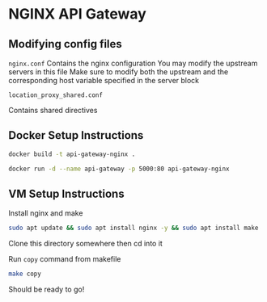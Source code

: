 # NGINX API Gateway

## Modifying config files

`nginx.conf`
Contains the nginx configuration
You may modify the upstream servers in this file
Make sure to modify both the upstream and the corresponding host variable specified in the server block

`location_proxy_shared.conf`

Contains shared directives

## Docker Setup Instructions

```bash
docker build -t api-gateway-nginx .
```

```bash
docker run -d --name api-gateway -p 5000:80 api-gateway-nginx
```

## VM Setup Instructions

Install nginx and make

```bash
sudo apt update && sudo apt install nginx -y && sudo apt install make
```

Clone this directory somewhere then cd into it

Run `copy` command from makefile

```bash
make copy
```

Should be ready to go!
